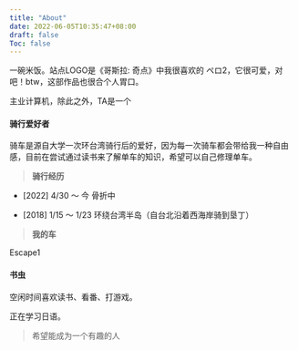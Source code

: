 ```yaml
---
title: "About"
date: 2022-06-05T10:35:47+08:00
draft: false
Toc: false
---
```




一碗米饭。站点LOGO是《哥斯拉: 奇点》中我很喜欢的 ペロ2，它很可爱，对吧！btw，这部作品也很合个人胃口。



主业计算机，除此之外，TA是一个

#### **骑行爱好者**

骑车是源自大学一次环台湾骑行后的爱好，因为每一次骑车都会带给我一种自由感，目前在尝试通过读书来了解单车的知识，希望可以自己修理单车。



> **骑行经历**

- [2022] 4/30 ～ 今 骨折中 

- [2018] 1/15 ～ 1/23 环绕台湾半岛（自台北沿着西海岸骑到垦丁）



> **我的车**

Escape1



#### **书虫**

空闲时间喜欢读书、看番、打游戏。

正在学习日语。



> 希望能成为一个有趣的人